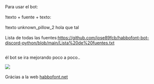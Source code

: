 <br>
<br>
Para usar el bot:
<br>
<br>
!texto + fuente + texto:
<br>
<br>
!texto unknown_pillow_2 hola que tal
<br>
<br>
Lista de todas las fuentes:<a href="https://github.com/jose89fcb/habbofont-bot-discord-python/blob/main/Lista%20de%20fuentes.txt">https://github.com/jose89fcb/habbofont-bot-discord-python/blob/main/Lista%20de%20fuentes.txt</a>

<br>
<br>


él bot se ira mejorando poco a poco..

<img src="https://i.imgur.com/j7L5gVS.png">
<BR>
<BR>
Grácias a la web <a href="https://habbofont.net">habbofont.net</a>
